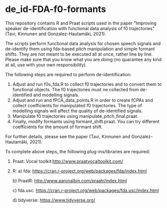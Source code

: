 # de_id-FDA-f0-formants
This repository contains R and Praat scripts used in the paper "Improving speaker de-identification with functional data analysis of f0 trajectories" (Tavi, Kinnunen and Gonzalez-Hautamäki, 2021).

The scripts perform functional data analysis for chosen speech signals and de-identify them using fda-based pitch manipulation and simple formant shifts. They are not meant to be executed all at once, rather line by line. Please make sure that you know what you are doing (no quarantee any kind at all, use with your own responsibility).

The following steps are required to perform de-identification:

1)  Adjust and run f0s_fda.R to collect f0 trajectories and to convert them to functional objects. The f0 trajectories must ne collected from de-identified and modelling signals.
2) Adjust and run and fPCA_data_points.R in order to create fCPAs and collect coefficients for manipulated f0 trajectories. The type of modelling signals will affect the quality of de-identified signals.
3) Manipulate f0 trajectories using manipulate_pitch_final.praat.
4) Finally, modify formants using formant_shift.praat. You can try different coefficients for the amount of formant shift.

For further details, please see the paper (Tavi, Kinnunen and Gonzalez-Hautamäki, 2021).

To complete above steps, the following plug-ins/libraries are required:

1) Praat: Vocal toolkit:http://www.praatvocaltoolkit.com/
2) R: a) fda: https://cran.r-project.org/web/packages/fda/index.html

      b) PraatR: http://www.aaronalbin.com/praatr/index.html

      c) fda.usc: https://cran.r-project.org/web/packages/fda.usc/index.html
      
      d) tidyverse: https://www.tidyverse.org/
